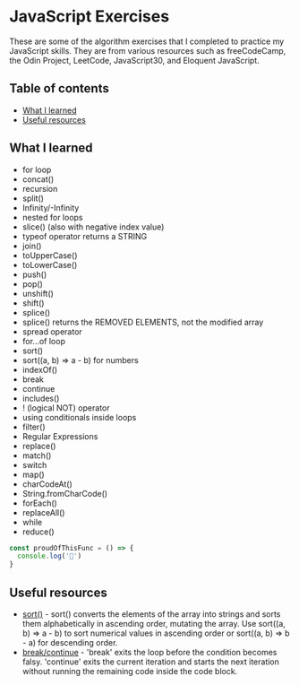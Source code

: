 # JavaScript Exercises

These are some of the algorithm exercises that I completed to practice my JavaScript skills. They are from various resources such as freeCodeCamp, the Odin Project, LeetCode, JavaScript30, and Eloquent JavaScript.

## Table of contents

- [What I learned](#what-i-learned)
- [Useful resources](#useful-resources)

## What I learned

- for loop
- concat()
- recursion
- split()
- Infinity/-Infinity
- nested for loops
- slice() (also with negative index value)
- typeof operator returns a STRING
- join()
- toUpperCase()
- toLowerCase()
- push()
- pop()
- unshift()
- shift()
- splice()
- splice() returns the REMOVED ELEMENTS, not the modified array
- spread operator
- for...of loop
- sort()
- sort((a, b) => a - b) for numbers
- indexOf()
- break
- continue
- includes()
- ! (logical NOT) operator
- using conditionals inside loops
- filter()
- Regular Expressions
- replace()
- match()
- switch
- map()
- charCodeAt()
- String.fromCharCode()
- forEach()
- replaceAll()
- while
- reduce()

```js
const proudOfThisFunc = () => {
  console.log('🎉')
}
```

## Useful resources

- [sort()](https://www.w3schools.com/js/js_array_sort.asp) - sort() converts the elements of the array into strings and sorts them alphabetically in ascending order, mutating the array. Use sort((a, b) => a - b) to sort numerical values in ascending order or sort((a, b) => b - a) for descending order.
- [break/continue](https://javascript.info/while-for#breaking-the-loop) - 'break' exits the loop before the condition becomes falsy. 'continue' exits the current iteration and starts the next iteration without running the remaining code inside the code block.
